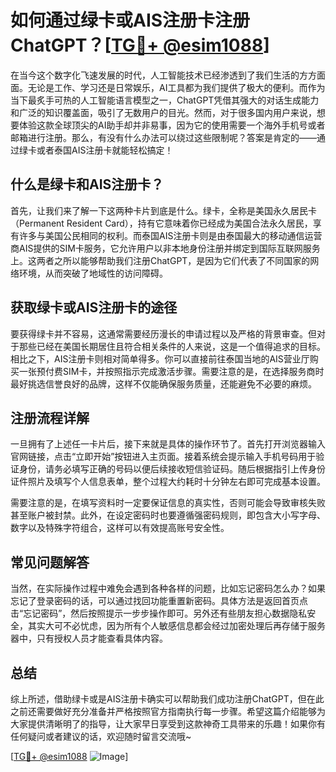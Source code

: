 # 如何通过绿卡或AIS注册卡注册ChatGPT？[[TG💪+ @esim1088](https://t.me/s/esim1088)]

在当今这个数字化飞速发展的时代，人工智能技术已经渗透到了我们生活的方方面面。无论是工作、学习还是日常娱乐，AI工具都为我们提供了极大的便利。而作为当下最炙手可热的人工智能语言模型之一，ChatGPT凭借其强大的对话生成能力和广泛的知识覆盖面，吸引了无数用户的目光。然而，对于很多国内用户来说，想要体验这款全球顶尖的AI助手却并非易事，因为它的使用需要一个海外手机号或者邮箱进行注册。那么，有没有什么办法可以绕过这些限制呢？答案是肯定的——通过绿卡或者泰国AIS注册卡就能轻松搞定！

## 什么是绿卡和AIS注册卡？

首先，让我们来了解一下这两种卡片到底是什么。绿卡，全称是美国永久居民卡（Permanent Resident Card），持有它意味着你已经成为美国合法永久居民，享有许多与美国公民相同的权利。而泰国AIS注册卡则是由泰国最大的移动通信运营商AIS提供的SIM卡服务，它允许用户以非本地身份注册并绑定到国际互联网服务上。这两者之所以能够帮助我们注册ChatGPT，是因为它们代表了不同国家的网络环境，从而突破了地域性的访问障碍。

## 获取绿卡或AIS注册卡的途径

要获得绿卡并不容易，这通常需要经历漫长的申请过程以及严格的背景审查。但对于那些已经在美国长期居住且符合相关条件的人来说，这是一个值得追求的目标。相比之下，AIS注册卡则相对简单得多。你可以直接前往泰国当地的AIS营业厅购买一张预付费SIM卡，并按照指示完成激活步骤。需要注意的是，在选择服务商时最好挑选信誉良好的品牌，这样不仅能确保服务质量，还能避免不必要的麻烦。

## 注册流程详解

一旦拥有了上述任一卡片后，接下来就是具体的操作环节了。首先打开浏览器输入官网链接，点击“立即开始”按钮进入主页面。接着系统会提示输入手机号码用于验证身份，请务必填写正确的号码以便后续接收短信验证码。随后根据指引上传身份证件照片及填写个人信息表单，整个过程大约耗时十分钟左右即可完成基本设置。

需要注意的是，在填写资料时一定要保证信息的真实性，否则可能会导致审核失败甚至账户被封禁。此外，在设定密码时也要遵循强密码规则，即包含大小写字母、数字以及特殊字符组合，这样可以有效提高账号安全性。

## 常见问题解答

当然，在实际操作过程中难免会遇到各种各样的问题，比如忘记密码怎么办？如果忘记了登录密码的话，可以通过找回功能重置新密码。具体方法是返回首页点击“忘记密码”，然后按照提示一步步操作即可。另外还有些朋友担心数据隐私安全，其实大可不必忧虑，因为所有个人敏感信息都会经过加密处理后再存储于服务器中，只有授权人员才能查看具体内容。

## 总结

综上所述，借助绿卡或是AIS注册卡确实可以帮助我们成功注册ChatGPT，但在此之前还需要做好充分准备并严格按照官方指南执行每一步骤。希望这篇介绍能够为大家提供清晰明了的指导，让大家早日享受到这款神奇工具带来的乐趣！如果你有任何疑问或者建议的话，欢迎随时留言交流哦~

[[TG💪+ @esim1088](https://t.me/s/esim1088) ![Image](https://i.postimg.cc/4NQfJmqS/Snipaste-2025-05-13-00-14-12.png)]